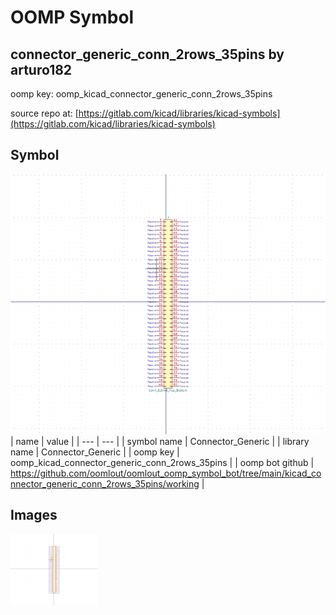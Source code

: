 # OOMP Symbol  
## connector_generic_conn_2rows_35pins  by arturo182  
  
oomp key: oomp_kicad_connector_generic_conn_2rows_35pins  
  
source repo at: [https://gitlab.com/kicad/libraries/kicad-symbols](https://gitlab.com/kicad/libraries/kicad-symbols)  
## Symbol  
  
[![working.png](working_600.png)](working.png)  
| name | value | 
| --- | --- | 
| symbol name | Connector_Generic | 
| library name | Connector_Generic | 
| oomp key | oomp_kicad_connector_generic_conn_2rows_35pins | 
| oomp bot github | https://github.com/oomlout/oomlout_oomp_symbol_bot/tree/main/kicad_connector_generic_conn_2rows_35pins/working | 
## Images  
  
[![working.png](working_140.png)](working.png)  
